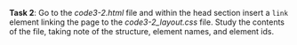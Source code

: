 **Task 2**: Go to the _code3-2.html_ file and within the head section insert a `link` element linking the page to the _code3-2_layout.css_ file. Study the contents of the file, taking note of the structure, element names, and element ids.
